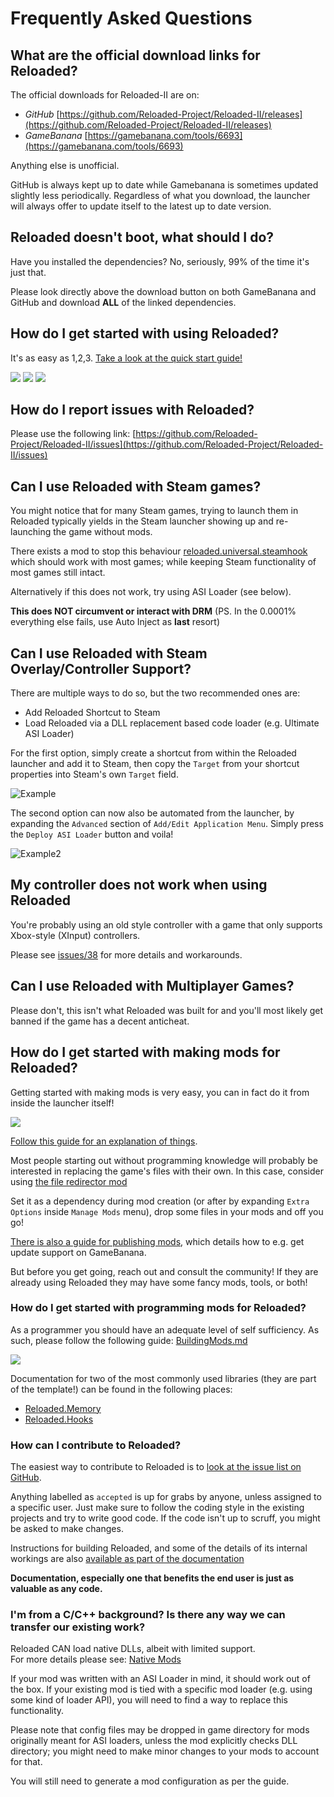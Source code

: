 # Frequently Asked Questions

## What are the official download links for Reloaded?

The official downloads for Reloaded-II are on:

- *GitHub* [https://github.com/Reloaded-Project/Reloaded-II/releases](https://github.com/Reloaded-Project/Reloaded-II/releases)
- *GameBanana* [https://gamebanana.com/tools/6693](https://gamebanana.com/tools/6693)

Anything else is unofficial.

GitHub is always kept up to date while Gamebanana is sometimes updated slightly less periodically. Regardless of what you download, the launcher will always offer to update itself to the latest up to date version.

## Reloaded doesn't boot, what should I do?

Have you installed the dependencies?
No, seriously, 99% of the time it's just that. 

Please look directly above the download button on both GameBanana and GitHub and download **ALL** of the linked dependencies.

## How do I get started with using Reloaded?

It's as easy as 1,2,3. [Take a look at the quick start guide!](./QuickStart.md)

![](https://cdn.discordapp.com/attachments/745941458686705767/746941213982326865/AddAnApplication.gif)
![](https://cdn.discordapp.com/attachments/745941458686705767/746941230813806652/DownloadModAndUnhide.gif)
![](https://cdn.discordapp.com/attachments/745941458686705767/746941241383583744/EnableModAndLaunchGame.gif)

## How do I report issues with Reloaded?
Please use the following link: [https://github.com/Reloaded-Project/Reloaded-II/issues](https://github.com/Reloaded-Project/Reloaded-II/issues)

## Can I use Reloaded with Steam games?

You might notice that for many Steam games, trying to launch them in Reloaded typically yields in the Steam launcher showing up and re-launching the game without mods.

There exists a mod to stop this behaviour [reloaded.universal.steamhook](https://github.com/Reloaded-Project/reloaded.universal.steamhook) which should work with most games; while keeping Steam functionality of most games still intact.

Alternatively if this does not work, try using ASI Loader (see below).

**This does NOT circumvent or interact with DRM**
(PS. In the 0.0001% everything else fails, use Auto Inject as **last** resort)

## Can I use Reloaded with Steam Overlay/Controller Support?

There are multiple ways to do so, but the two recommended ones are:

- Add Reloaded Shortcut to Steam
- Load Reloaded via a DLL replacement based code loader (e.g. Ultimate ASI Loader)

For the first option, simply create a shortcut from within the Reloaded launcher and add it to Steam, then copy the `Target` from your shortcut properties into Steam's own `Target` field.

![Example](https://cdn.discordapp.com/attachments/745941458686705767/746954484990607450/90083094-8855f400-dd09-11ea-9e6b-494f6977c327.png)

The second option can now also be automated from the launcher, by expanding the `Advanced` section of `Add/Edit Application Menu`. Simply press the `Deploy ASI Loader` button and voila!

![Example2](https://cdn.discordapp.com/attachments/745941458686705767/746954951850328135/unknown.png)

## My controller does not work when using Reloaded

You're probably using an old style controller with a game that only supports Xbox-style (XInput) controllers.

Please see [issues/38](https://github.com/Reloaded-Project/Reloaded-II/issues/38) for more details and workarounds.

## Can I use Reloaded with Multiplayer Games?
Please don't, this isn't what Reloaded was built for and you'll most likely get banned if the game has a decent anticheat.

## How do I get started with making mods for Reloaded?

Getting started with making mods is very easy, you can in fact do it from inside the launcher itself!

![](https://cdn.discordapp.com/attachments/745941458686705767/746942148816928828/unknown.png)

[Follow this guide for an explanation of things](./GettingStartedMods.md). 

Most people starting out without programming knowledge will probably be interested in replacing the game's files with their own. In this case, consider using [the file redirector mod](https://github.com/Reloaded-Project/reloaded.universal.redirector#how-to-use)

Set it as a dependency during mod creation (or after by expanding `Extra Options` inside `Manage Mods` menu), drop some files in your mods and off you go!

[There is also a guide for publishing mods](./PublishingMods.md), which details how to e.g. get update support on GameBanana.

But before you get going, reach out and consult the community! If they are already using Reloaded they may have some fancy mods, tools, or both!

### How do I get started with programming mods for Reloaded?

As a programmer you should have an adequate level of self sufficiency. As such, please follow the following guide: [BuildingMods.md](./BuildingMods.md)

![](https://cdn.discordapp.com/attachments/745941458686705767/746946696797356072/NewProject.png)

Documentation for two of the most commonly used libraries (they are part of the template!) can be found in the following places:

- [Reloaded.Memory](https://github.com/Reloaded-Project/Reloaded.Memory)
- [Reloaded.Hooks](https://github.com/Reloaded-Project/Reloaded.Hooks)

### How can I contribute to Reloaded?

The easiest way to contribute to Reloaded is to [look at the issue list on GitHub](https://github.com/Reloaded-Project/Reloaded-II/issues).

Anything labelled as `accepted` is up for grabs by anyone, unless assigned to a specific user.
Just make sure to follow the coding style in the existing projects and try to write good code. 
If the code isn't up to scruff, you might be asked to make changes.

Instructions for building Reloaded, and some of the details of its internal workings are also [available as part of the documentation](./index.md#reloaded-for-potential-contributors)

**Documentation, especially one that benefits the end user is just as valuable as any code.**

### I'm from a C/C++ background? Is there any way we can transfer our existing work?

Reloaded CAN load native DLLs, albeit with limited support.<br/>
For more details please see: [Native Mods](./NativeMods.md)

If your mod was written with an ASI Loader in mind, it should work out of the box.
If your existing mod is tied with a specific mod loader (e.g. using some kind of loader API), you will need to find a way to replace this functionality.

Please note that config files may be dropped in game directory for mods originally meant for ASI loaders, unless the mod explicitly checks DLL directory; you might need to make minor changes to your mods to account for that.

You will still need to generate a mod configuration as per the guide.
